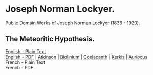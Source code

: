 # Joseph Norman Lockyer.

Public Domain Works of Joseph Norman Lockyer (1836 - 1920).

## The Meteoritic Hypothesis.

[English - Plain Text](meteoritic-hypothesis/full-text-english.md)  
[English - PDF](https://cdn.solaranamnesis.com/Lockyer/lockyer_meteoritic_1890_english.pdf) | [Atkinson](https://cdn.solaranamnesis.com/Lockyer/lockyer_meteoritic_1890_english_atkinson.pdf) | [Biolinium](https://cdn.solaranamnesis.com/Lockyer/lockyer_meteoritic_1890_english_biolinium.pdf) | [Coelacanth](https://cdn.solaranamnesis.com/Lockyer/lockyer_meteoritic_1890_english_coelacanth.pdf) | [Kerkis](https://cdn.solaranamnesis.com/Lockyer/lockyer_meteoritic_1890_english_kerkis.pdf) | [Auriocus](https://cdn.solaranamnesis.com/Lockyer/lockyer_meteoritic_1890_english_aurical.pdf)  
French - Plain Text  
French - PDF  
